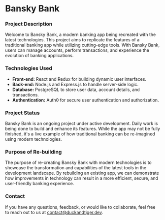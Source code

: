 # **Bansky Bank**

### **Project Description**
Welcome to Bansky Bank, a modern banking app being recreated with the latest technologies. This project aims to replicate the features of a traditional banking app while utilizing cutting-edge tools. With Bansky Bank, users can manage accounts, perform transactions, and experience the evolution of banking applications.

### **Technologies Used**
- **Front-end:** React and Redux for building dynamic user interfaces.
- **Back-end:** Node.js and Express.js to handle server-side logic.
- **Database:** PostgreSQL to store user data, account details, and transactions.
- **Authentication:** Auth0 for secure user authentication and authorization.

### **Project Status**
Bansky Bank is an ongoing project under active development. Daily work is being done to build and enhance its features. While the app may not be fully finished, it's a live example of how traditional banking can be re-imagined using modern technologies.

### **Purpose of Re-building**
The purpose of re-creating Bansky Bank with modern technologies is to showcase the transformation and capabilities of the latest tools in the development landscape. By rebuilding an existing app, we can demonstrate how improvements in technology can result in a more efficient, secure, and user-friendly banking experience.

### **Contact**
If you have any questions, feedback, or would like to collaborate, feel free to reach out to us at contact@duckandtiger.dev.
